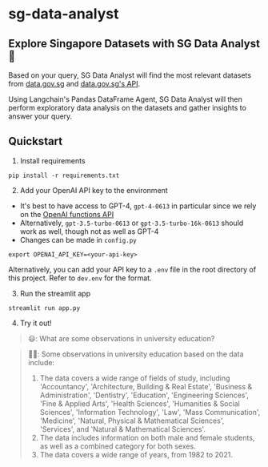 # sg-data-analyst

## Explore Singapore Datasets with SG Data Analyst 🤖

Based on your query, SG Data Analyst will find the most relevant datasets from [data.gov.sg](https://data.gov.sg/) and [data.gov.sg's API](https://developers.data.gov.sg/). 

Using Langchain's Pandas DataFrame Agent, SG Data Analyst will then perform exploratory data analysis on the datasets and gather insights to answer your query.

## Quickstart

1. Install requirements
```
pip install -r requirements.txt
```
2. Add your OpenAI API key to the environment

- It's best to have access to GPT-4, `gpt-4-0613` in particular since we rely on the [OpenAI functions API](https://openai.com/blog/function-calling-and-other-api-updates)
- Alternatively, `gpt-3.5-turbo-0613` or `gpt-3.5-turbo-16k-0613` should work as well, though not as well as GPT-4
- Changes can be made in `config.py` 
```
export OPENAI_API_KEY=<your-api-key>
```
Alternatively, you can add your API key to a `.env` file in the root directory of this project. Refer to `dev.env` for the format.

3. Run the streamlit app
```
streamlit run app.py
```
4. Try it out!

>😃: What are some observations in university education?

>👨‍🔬: Some observations in university education based on the data include:
>1. The data covers a wide range of fields of study, including 'Accountancy', 'Architecture, Building & Real Estate', 'Business & Administration', 'Dentistry', 'Education', 'Engineering Sciences', 'Fine & Applied Arts', 'Health Sciences', 'Humanities & Social Sciences', 'Information Technology', 'Law', 'Mass Communication', 'Medicine', 'Natural, Physical & Mathematical Sciences', 'Services', and 'Natural & Mathematical Sciences'.
>2. The data includes information on both male and female students, as well as a combined category for both sexes.
>3. The data covers a wide range of years, from 1982 to 2021.






